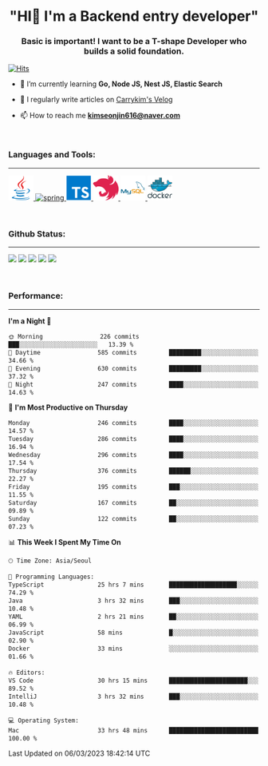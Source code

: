 <h1 align="center">"HI👋 I'm a Backend entry developer" </h1>
<h3 align="center">Basic is important! I want to be a T-shape Developer who builds a solid foundation.</h3>

[![Hits](https://hits.seeyoufarm.com/api/count/incr/badge.svg?url=https%3A%2F%2Fgithub.com%2Fgimseonjin&count_bg=%2318BFE5&title_bg=%23555555&icon=ko-fi.svg&icon_color=%23E7E7E7&title=hits&edge_flat=false)](https://hits.seeyoufarm.com)

- 🌱 I’m currently learning **Go, Node JS, Nest JS, Elastic Search**

- 📝 I regularly write articles on [Carrykim's Velog](https://velog.io/@carrykim)

- 📫 How to reach me **kimseonjin616@naver.com**

<br/>

<h3 align="left">Languages and Tools:</h3>

***

<p align="left"> 
 <a href="https://www.java.com" target="_blank" rel="noreferrer"> <img src="https://raw.githubusercontent.com/devicons/devicon/master/icons/java/java-original.svg" alt="java" width="10%" height="10%"/> </a>
 <a href="https://spring.io/" target="_blank" rel="noreferrer"> <img src="https://www.vectorlogo.zone/logos/springio/springio-icon.svg" alt="spring" width="10%" height="10%"/> </a>
  <a href="https://www.typescriptlang.org/" target="_blank" rel="noreferrer"> <img src="https://raw.githubusercontent.com/devicons/devicon/master/icons/typescript/typescript-original.svg" alt="typescript" width="10%" height="10%"/> </a>
<a href="https://nestjs.com/" target="_blank" rel="noreferrer"> <img src="https://raw.githubusercontent.com/devicons/devicon/master/icons/nestjs/nestjs-plain.svg" alt="nestjs" width="10%" height="10%"/> </a> 
<a href="https://www.mysql.com/" target="_blank" rel="noreferrer"> <img src="https://raw.githubusercontent.com/devicons/devicon/master/icons/mysql/mysql-original-wordmark.svg" alt="mysql" width="10%" height="10%"/>  </a>
 <a href="https://www.docker.com/" target="_blank" rel="noreferrer"> <img src="https://raw.githubusercontent.com/devicons/devicon/master/icons/docker/docker-original-wordmark.svg" alt="docker" width="10%" height="10%"/> </a>
 </p>
</p>

<br/>

<h3 align="left">Github Status:</h3>

***

![](http://github-profile-summary-cards.vercel.app/api/cards/profile-details?username=gimseonjin&theme=nord_bright)
![](http://github-profile-summary-cards.vercel.app/api/cards/repos-per-language?username=gimseonjin&theme=nord_bright)
![](http://github-profile-summary-cards.vercel.app/api/cards/most-commit-language?username=gimseonjin&theme=nord_bright)
![](http://github-profile-summary-cards.vercel.app/api/cards/stats?username=gimseonjin&theme=nord_bright)
![](http://github-profile-summary-cards.vercel.app/api/cards/productive-time?username=gimseonjin&theme=nord_bright&utcOffset=8)


<br/>

<h3 align="left">Performance:</h3>

***

<!--START_SECTION:waka-->
**I'm a Night 🦉** 

```text
🌞 Morning                226 commits         ███░░░░░░░░░░░░░░░░░░░░░░   13.39 % 
🌆 Daytime                585 commits         █████████░░░░░░░░░░░░░░░░   34.66 % 
🌃 Evening                630 commits         █████████░░░░░░░░░░░░░░░░   37.32 % 
🌙 Night                  247 commits         ████░░░░░░░░░░░░░░░░░░░░░   14.63 % 
```
📅 **I'm Most Productive on Thursday** 

```text
Monday                   246 commits         ████░░░░░░░░░░░░░░░░░░░░░   14.57 % 
Tuesday                  286 commits         ████░░░░░░░░░░░░░░░░░░░░░   16.94 % 
Wednesday                296 commits         ████░░░░░░░░░░░░░░░░░░░░░   17.54 % 
Thursday                 376 commits         ██████░░░░░░░░░░░░░░░░░░░   22.27 % 
Friday                   195 commits         ███░░░░░░░░░░░░░░░░░░░░░░   11.55 % 
Saturday                 167 commits         ██░░░░░░░░░░░░░░░░░░░░░░░   09.89 % 
Sunday                   122 commits         ██░░░░░░░░░░░░░░░░░░░░░░░   07.23 % 
```


📊 **This Week I Spent My Time On** 

```text
🕑︎ Time Zone: Asia/Seoul

💬 Programming Languages: 
TypeScript               25 hrs 7 mins       ███████████████████░░░░░░   74.29 % 
Java                     3 hrs 32 mins       ███░░░░░░░░░░░░░░░░░░░░░░   10.48 % 
YAML                     2 hrs 21 mins       ██░░░░░░░░░░░░░░░░░░░░░░░   06.99 % 
JavaScript               58 mins             █░░░░░░░░░░░░░░░░░░░░░░░░   02.90 % 
Docker                   33 mins             ░░░░░░░░░░░░░░░░░░░░░░░░░   01.66 % 

🔥 Editors: 
VS Code                  30 hrs 15 mins      ██████████████████████░░░   89.52 % 
IntelliJ                 3 hrs 32 mins       ███░░░░░░░░░░░░░░░░░░░░░░   10.48 % 

💻 Operating System: 
Mac                      33 hrs 48 mins      █████████████████████████   100.00 % 
```


 Last Updated on 06/03/2023 18:42:14 UTC
<!--END_SECTION:waka-->

<div align="center">
  
